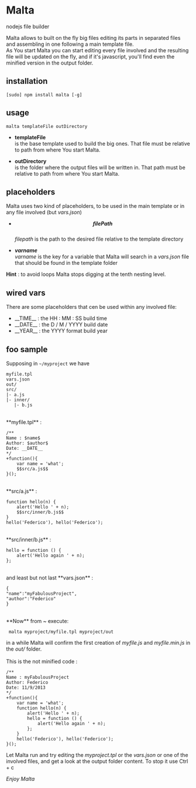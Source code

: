 Malta
=====

nodejs file builder

Malta allows to built on the fly big files editing its parts in separated files and assembling in one following a main template file.  
As You start Malta you can start editing every file involved and the resulting file will be updated on the fly, and if it's javascript,
 you'll find even the minified version in the output folder.

installation
------------
    [sudo] npm install malta [-g]


usage
-----
    malta templateFile outDirectory

- **templateFile**  
is the base template used to build the big ones. That file must be relative to path from where  You start Malta.  
  
- **outDirectory**  
is the folder where the output files will be written in. That path must be relative to path from  where You start Malta.  


placeholders
------------

Malta uses two kind of placeholders, to be used in the main template or in any file involved (but _vars.json_)  

- **$$filePath$$**  
  _filepath_ is the path to the desired file relative to the template directory  

- **$varname$**  
  _varname_ is the key for a variable that Malta will search in a _vars.json_ file that should be found in the template folder  

**Hint** : to avoid loops Malta stops digging at the tenth nesting level.

wired vars
----------

There are some placeholders that cen be used within any involved file:  

- \_\_TIME\_\_ : the HH : MM : SS build time
- \_\_DATE\_\_ : the D / M / YYYY build date   
- \_\_YEAR\_\_ : the YYYY format build year


foo sample
----------

Supposing in `~/myproject` we have  

    myfile.tpl
    vars.json
    out/
    src/
    |- a.js
    |- inner/
       |- b.js

<br />
**myfile.tpl** :

    /**
    Name : $name$
    Author: $author$
    Date: __DATE__
    */
    +function(){
        var name = 'what';
        $$src/a.js$$
    }();
<br />
**src/a.js** :  

    function hello(n) {
        alert('Hello ' + n);
        $$src/inner/b.js$$
    }
    hello('Federico'), hello('Federico');
<br />
**src/inner/b.js** :  

    hello = function () {
        alert('Hello again ' + n);
    };
<br />
and least but not last **vars.json** :  

    {
    "name":"myFabulousProject",
    "author":"Federico"
    }  
<br />
**Now** from ~ execute:  

     malta myproject/myfile.tpl myproject/out
in a while Malta will confirm the first creation of _myfile.js_ and _myfile.min.js_ in the _out/_ folder.  
<br />
This is the not minified code :  

    /**
    Name : myFabulousProject
    Author: Federico
    Date: 11/9/2013
    */
    +function(){
        var name = 'what';
        function hello(n) {
            alert('Hello ' + n);
            hello = function () {
                alert('Hello again ' + n);
            };
        }
        hello('Federico'), hello('Federico');
    }();

Let Malta run and try editing the _myproject.tpl_ or the _vars.json_ or one of the involved files, and get a look at the output folder content.  To stop it use Ctrl + c
 
 *Enjoy Malta*